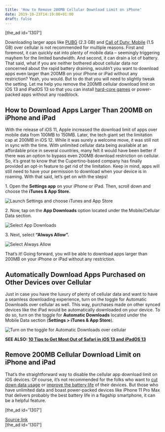 ```yaml
---
title: 'How to Remove 200MB Cellular Download Limit on iPhone'
date: 2019-10-23T14:19:00+01:00
draft: false
---
```


\[the\_ad id='1307'\]  
  

  

Downloading larger apps like [PUBG](https://beebom.com/optimize-pubg-mobile-notch/) (2.3 GB) and [Call of Duty: Mobile](https://beebom.com/call-of-duty-mobile-battle-royale-mode/) (1.5 GB) over cellular is not recommended for multiple reasons. First and foremost, it can quickly eat into plenty of mobile data – seemingly triggering mayhem for the limited bandwidth. And second, it can drain a lot of battery. That said, what if you are neither bothered about cellular data nor concerned about the rapid battery draining, wouldn’t you want to download apps even larger than 200MB on your iPhone or iPad without any restriction? Yeah, you would. But to do that you will need to slightly tweak the setting. Let me help you remove the 200MB cellular download limit on iOS 13 and iPadOS 13 so that you can install [hard-core games](https://beebom.com/best-racing-games-iphone/) or power-packed apps without any roadblock.  

How to Download Apps Larger Than 200MB on iPhone and iPad
---------------------------------------------------------

  

With the release of iOS 11, Apple increased the download limit of apps over mobile data from 100MB to 150MB. Later, the tech giant set the limitation cap at 200MB in iOS 12. While it was surely a welcome move, it was still not in sync with the time. With unlimited cellular data being available at an affordable price in several countries, many felt it would have been better if there was an option to bypass even 200MB download restriction on cellular. So, it’s great to know that the Cupertino-based company has finally provided an opt-in feature to get rid of the limitation. Keep in mind, apps will still need to have your permission to download when your device is in roaming. With that said, let’s get on with the steps!  

1\. Open the **Settings app** on your iPhone or iPad. Then, scroll down and choose the **iTunes & App Store.**  

![Launch Settings and choose iTunes and App Store](https://beebom.com/wp-content/uploads/2019/10/Launch-Settings-and-choose-iTunes-and-App-Store.jpg)

2\. Now, tap on the **App Downloads** option located under the Mobile/Cellular Data section.  

![Select App Downloads](https://beebom.com/wp-content/uploads/2019/10/Select-App-Downloads-.jpg)

3\. Next, select **“Always Allow”.**  

![Select Always Allow](https://beebom.com/wp-content/uploads/2019/10/Select-Always-Allow.jpg)

That’s it! Going forward, you will be able to download apps larger than 200MB on your iPhone or iPad without any restriction.

  
  

  

Automatically Download Apps Purchased on Other Devices over Cellular
--------------------------------------------------------------------

  

Just in case you have the luxury of plenty of cellular data and want to have a seamless downloading experience, turn on the toggle for Automatic Downloads over cellular as well. This way, purchases made on other synced devices like the iPad would be automatically downloaded on your device. To do so, turn on the toggle for **Automatic Downloads** located under the Mobile Data section (**Settings > iTunes & App Store**).  

![Turn on the toggle for Automatic Downloads over cellular](https://beebom.com/wp-content/uploads/2019/10/Turn-on-the-toggle-for-Automatic-Downloads-over-cellular.jpg)

**SEE ALSO: [10 Tips to Get Most Out of Safari in iOS 13 and iPadOS 13](https://beebom.com/safari-tips-get-most-out-ios-13-ipados-13/)**  

Remove 200MB Cellular Download Limit on iPhone and iPad
-------------------------------------------------------

  

That’s the straightforward way to disable the cellular app download limit on iOS devices. Of course, it’s not recommended for the folks who want to [cut down data usage](https://beebom.com/enable-low-data-mode-ios-13-iphone-ipad/) or [improve the battery life](https://beebom.com/tips-extend-battery-life-ios-13-ipados-13/) of their devices. But those who have unlimited data and boast power-packed devices like iPhone 11 Pro Max that delivers probably the best battery life in a flagship smartphone, it can be a helpful feature.  

  
\[the\_ad id='1307'\]  
  
[Source link](https://beebom.com/remove-200mb-cellular-download-limit-ios-13-ipados-13/)  
\[the\_ad id='1307'\]